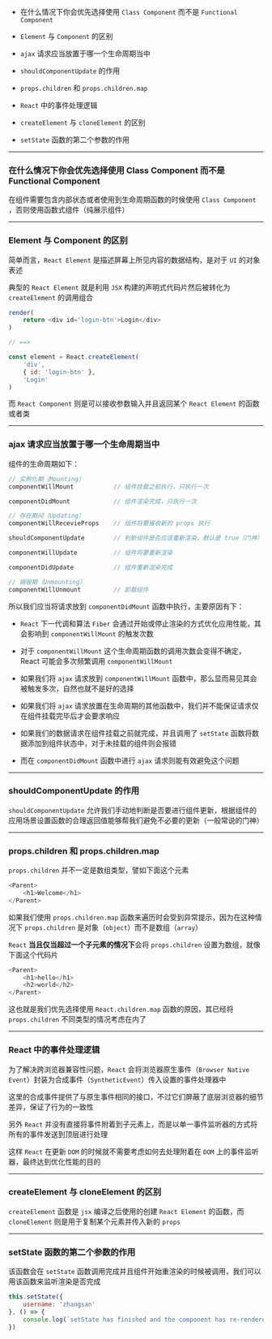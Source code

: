 * 在什么情况下你会优先选择使用 `Class Component` 而不是 `Functional Component`

* `Element` 与 `Component` 的区别

* `ajax` 请求应当放置于哪一个生命周期当中

* `shouldComponentUpdate` 的作用

* `props.children` 和 `props.children.map`

* `React` 中的事件处理逻辑

* `createElement` 与 `cloneElement` 的区别

* `setState` 函数的第二个参数的作用

----

### 在什么情况下你会优先选择使用 Class Component 而不是 Functional Component

在组件需要包含内部状态或者使用到生命周期函数的时候使用 `Class Component` ，否则使用函数式组件（纯展示组件）


----


### Element 与 Component 的区别

简单而言，`React Element` 是描述屏幕上所见内容的数据结构，是对于 `UI` 的对象表述

典型的 `React Element` 就是利用 `JSX` 构建的声明式代码片然后被转化为 `createElement` 的调用组合

```js
render(
    return <div id='login-btn'>Login</div>
)

// ==>

const element = React.createElement(
    'div',
    { id: 'login-btn' },
    'Login'
)
```

而 `React Component` 则是可以接收参数输入并且返回某个 `React Element` 的函数或者类


----


### ajax 请求应当放置于哪一个生命周期当中

组件的生命周期如下：

```js
// 实例化期（Mounting）
componentWillMount           // 组件挂载之前执行，只执行一次

componentDidMount            // 组件渲染完成，只执行一次

// 存在期间（Updating）
componentWillRecevieProps    // 组件将要接收新的 props 执行

shouldComponentUpdate        // 判断组件是否应该重新渲染，默认是 true（门神）

componentWillUpdate          // 组件将要重新渲染

componentDidUpdate           // 组件重新渲染完成

// 销毁期（Unmounting）
componentWillUnmount         // 卸载组件
```

所以我们应当将请求放到 `componentDidMount` 函数中执行，主要原因有下：

* `React` 下一代调和算法 `Fiber` 会通过开始或停止渲染的方式优化应用性能，其会影响到 `componentWillMount` 的触发次数

* 对于 `componentWillMount` 这个生命周期函数的调用次数会变得不确定，React 可能会多次频繁调用 `componentWillMount`

* 如果我们将 `ajax` 请求放到 `componentWillMount` 函数中，那么显而易见其会被触发多次，自然也就不是好的选择

* 如果我们将 `ajax` 请求放置在生命周期的其他函数中，我们并不能保证请求仅在组件挂载完毕后才会要求响应

* 如果我们的数据请求在组件挂载之前就完成，并且调用了 `setState` 函数将数据添加到组件状态中，对于未挂载的组件则会报错

* 而在 `componentDidMount` 函数中进行 `ajax` 请求则能有效避免这个问题


----



### shouldComponentUpdate 的作用

`shouldComponentUpdate` 允许我们手动地判断是否要进行组件更新，根据组件的应用场景设置函数的合理返回值能够帮我们避免不必要的更新（一般常说的门神）


----


### props.children 和 props.children.map

`props.children` 并不一定是数组类型，譬如下面这个元素

```js
<Parent>
    <h1>Welcome</h1>
</Parent>
```

如果我们使用 `props.children.map` 函数来遍历时会受到异常提示，因为在这种情况下 `props.children` 是对象（`object`）而不是数组（`array`）

`React` **当且仅当超过一个子元素的情况下**会将 `props.children` 设置为数组，就像下面这个代码片

```js
<Parent>
    <h1>hello</h1>
    <h2>world</h2>
</Parent>
```

这也就是我们优先选择使用 `React.children.map` 函数的原因，其已经将 `props.children` 不同类型的情况考虑在内了


----


### React 中的事件处理逻辑

为了解决跨浏览器兼容性问题，`React` 会将浏览器原生事件（`Browser Native Event`）封装为合成事件（`SyntheticEvent`）传入设置的事件处理器中

这里的合成事件提供了与原生事件相同的接口，不过它们屏蔽了底层浏览器的细节差异，保证了行为的一致性

另外 `React` 并没有直接将事件附着到子元素上，而是以单一事件监听器的方式将所有的事件发送到顶层进行处理

这样 `React` 在更新 `DOM` 的时候就不需要考虑如何去处理附着在 `DOM` 上的事件监听器，最终达到优化性能的目的


----


### createElement 与 cloneElement 的区别

`createElement` 函数是 `jsx` 编译之后使用的创建 `React Element` 的函数，而 `cloneElement` 则是用于复制某个元素并传入新的 `props`


----


### setState 函数的第二个参数的作用

该函数会在 `setState` 函数调用完成并且组件开始重渲染的时候被调用，我们可以用该函数来监听渲染是否完成

```js
this.setState({ 
    username: 'zhangsan' 
}, () => {
    console.log(`setState has finished and the component has re-rendered`)
})
```


